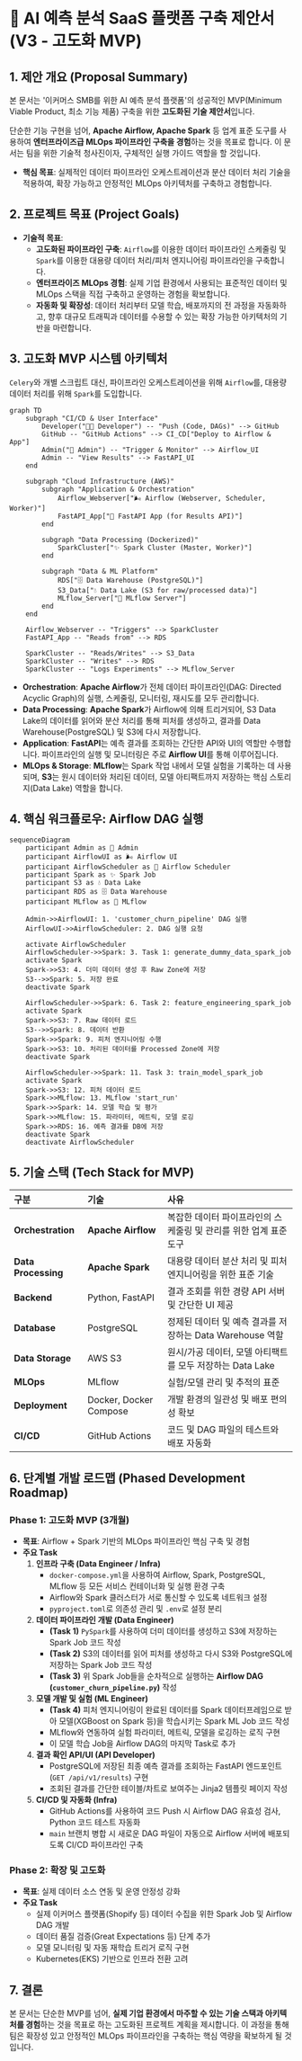 # 🚀 AI 예측 분석 SaaS 플랫폼 구축 제안서 (V3 - 고도화 MVP)

## 1. 제안 개요 (Proposal Summary)

본 문서는 '이커머스 SMB를 위한 AI 예측 분석 플랫폼'의 성공적인 MVP(Minimum Viable Product, 최소 기능 제품) 구축을 위한 **고도화된 기술 제안서**입니다.

단순한 기능 구현을 넘어, **Apache Airflow, Apache Spark** 등 업계 표준 도구를 사용하여 **엔터프라이즈급 MLOps 파이프라인 구축을 경험**하는 것을 목표로 합니다. 이 문서는 팀을 위한 기술적 청사진이자, 구체적인 실행 가이드 역할을 할 것입니다.

- **핵심 목표**: 실제적인 데이터 파이프라인 오케스트레이션과 분산 데이터 처리 기술을 적용하여, 확장 가능하고 안정적인 MLOps 아키텍처를 구축하고 경험합니다.

## 2. 프로젝트 목표 (Project Goals)

- **기술적 목표**:
  - **고도화된 파이프라인 구축**: `Airflow`를 이용한 데이터 파이프라인 스케줄링 및 `Spark`를 이용한 대용량 데이터 처리/피처 엔지니어링 파이프라인을 구축합니다.
  - **엔터프라이즈 MLOps 경험**: 실제 기업 환경에서 사용되는 표준적인 데이터 및 MLOps 스택을 직접 구축하고 운영하는 경험을 확보합니다.
  - **자동화 및 확장성**: 데이터 처리부터 모델 학습, 배포까지의 전 과정을 자동화하고, 향후 대규모 트래픽과 데이터를 수용할 수 있는 확장 가능한 아키텍처의 기반을 마련합니다.

## 3. 고도화 MVP 시스템 아키텍처

`Celery`와 개별 스크립트 대신, 파이프라인 오케스트레이션을 위해 `Airflow`를, 대용량 데이터 처리를 위해 `Spark`를 도입합니다.

```mermaid
graph TD
    subgraph "CI/CD & User Interface"
        Developer("👩‍💻 Developer") -- "Push (Code, DAGs)" --> GitHub
        GitHub -- "GitHub Actions" --> CI_CD["Deploy to Airflow & App"]
        Admin("👤 Admin") -- "Trigger & Monitor" --> Airflow_UI
        Admin -- "View Results" --> FastAPI_UI
    end

    subgraph "Cloud Infrastructure (AWS)"
        subgraph "Application & Orchestration"
            Airflow_Webserver["🌬️ Airflow (Webserver, Scheduler, Worker)"]
            FastAPI_App["🚀 FastAPI App (for Results API)"]
        end

        subgraph "Data Processing (Dockerized)"
            SparkCluster["✨ Spark Cluster (Master, Worker)"]
        end

        subgraph "Data & ML Platform"
            RDS["🗄️ Data Warehouse (PostgreSQL)"]
            S3_Data["💧 Data Lake (S3 for raw/processed data)"]
            MLflow_Server["🔬 MLflow Server"]
        end
    end

    Airflow_Webserver -- "Triggers" --> SparkCluster
    FastAPI_App -- "Reads from" --> RDS

    SparkCluster -- "Reads/Writes" --> S3_Data
    SparkCluster -- "Writes" --> RDS
    SparkCluster -- "Logs Experiments" --> MLflow_Server
```

-   **Orchestration**: **Apache Airflow**가 전체 데이터 파이프라인(DAG: Directed Acyclic Graph)의 실행, 스케줄링, 모니터링, 재시도를 모두 관리합니다.
-   **Data Processing**: **Apache Spark**가 Airflow에 의해 트리거되어, S3 Data Lake의 데이터를 읽어와 분산 처리를 통해 피처를 생성하고, 결과를 Data Warehouse(PostgreSQL) 및 S3에 다시 저장합니다.
-   **Application**: **FastAPI**는 예측 결과를 조회하는 간단한 API와 UI의 역할만 수행합니다. 파이프라인의 실행 및 모니터링은 주로 **Airflow UI**를 통해 이루어집니다.
-   **MLOps & Storage**: **MLflow**는 Spark 작업 내에서 모델 실험을 기록하는 데 사용되며, **S3**는 원시 데이터와 처리된 데이터, 모델 아티팩트까지 저장하는 핵심 스토리지(Data Lake) 역할을 합니다.

## 4. 핵심 워크플로우: Airflow DAG 실행

```mermaid
sequenceDiagram
    participant Admin as 👤 Admin
    participant AirflowUI as 🌬️ Airflow UI
    participant AirflowScheduler as 🔄 Airflow Scheduler
    participant Spark as ✨ Spark Job
    participant S3 as 💧 Data Lake
    participant RDS as 🗄️ Data Warehouse
    participant MLflow as 🔬 MLflow

    Admin->>AirflowUI: 1. 'customer_churn_pipeline' DAG 실행
    AirflowUI->>AirflowScheduler: 2. DAG 실행 요청

    activate AirflowScheduler
    AirflowScheduler->>Spark: 3. Task 1: generate_dummy_data_spark_job
    activate Spark
    Spark->>S3: 4. 더미 데이터 생성 후 Raw Zone에 저장
    S3-->>Spark: 5. 저장 완료
    deactivate Spark

    AirflowScheduler->>Spark: 6. Task 2: feature_engineering_spark_job
    activate Spark
    Spark->>S3: 7. Raw 데이터 로드
    S3-->>Spark: 8. 데이터 반환
    Spark->>Spark: 9. 피처 엔지니어링 수행
    Spark->>S3: 10. 처리된 데이터를 Processed Zone에 저장
    deactivate Spark
    
    AirflowScheduler->>Spark: 11. Task 3: train_model_spark_job
    activate Spark
    Spark->>S3: 12. 피처 데이터 로드
    Spark->>MLflow: 13. MLflow 'start_run'
    Spark->>Spark: 14. 모델 학습 및 평가
    Spark->>MLflow: 15. 파라미터, 메트릭, 모델 로깅
    Spark->>RDS: 16. 예측 결과를 DB에 저장
    deactivate Spark
    deactivate AirflowScheduler
```

## 5. 기술 스택 (Tech Stack for MVP)

| 구분 | 기술 | 사유 |
| :--- | :--- | :--- |
| **Orchestration** | **Apache Airflow** | 복잡한 데이터 파이프라인의 스케줄링 및 관리를 위한 업계 표준 도구 |
| **Data Processing**| **Apache Spark** | 대용량 데이터 분산 처리 및 피처 엔지니어링을 위한 표준 기술 |
| **Backend** | Python, FastAPI | 결과 조회를 위한 경량 API 서버 및 간단한 UI 제공 |
| **Database** | PostgreSQL | 정제된 데이터 및 예측 결과를 저장하는 Data Warehouse 역할 |
| **Data Storage** | AWS S3 | 원시/가공 데이터, 모델 아티팩트를 모두 저장하는 Data Lake |
| **MLOps** | MLflow | 실험/모델 관리 및 추적의 표준 |
| **Deployment** | Docker, Docker Compose | 개발 환경의 일관성 및 배포 편의성 확보 |
| **CI/CD** | GitHub Actions | 코드 및 DAG 파일의 테스트와 배포 자동화 |

## 6. 단계별 개발 로드맵 (Phased Development Roadmap)

### Phase 1: 고도화 MVP (3개월)
- **목표**: Airflow + Spark 기반의 MLOps 파이프라인 핵심 구축 및 경험
- **주요 Task**
    1. **인프라 구축 (Data Engineer / Infra)**
        - `docker-compose.yml`을 사용하여 Airflow, Spark, PostgreSQL, MLflow 등 모든 서비스 컨테이너화 및 실행 환경 구축
        - Airflow와 Spark 클러스터가 서로 통신할 수 있도록 네트워크 설정
        - `pyproject.toml`로 의존성 관리 및 `.env`로 설정 분리
    2. **데이터 파이프라인 개발 (Data Engineer)**
        - **(Task 1)** `PySpark`를 사용하여 더미 데이터를 생성하고 S3에 저장하는 Spark Job 코드 작성
        - **(Task 2)** S3의 데이터를 읽어 피처를 생성하고 다시 S3와 PostgreSQL에 저장하는 Spark Job 코드 작성
        - **(Task 3)** 위 Spark Job들을 순차적으로 실행하는 **Airflow DAG (`customer_churn_pipeline.py`)** 작성
    3. **모델 개발 및 실험 (ML Engineer)**
        - **(Task 4)** 피처 엔지니어링이 완료된 데이터를 Spark 데이터프레임으로 받아 모델(XGBoost on Spark 등)을 학습시키는 Spark ML Job 코드 작성
        - MLflow와 연동하여 실험 파라미터, 메트릭, 모델을 로깅하는 로직 구현
        - 이 모델 학습 Job을 Airflow DAG의 마지막 Task로 추가
    4. **결과 확인 API/UI (API Developer)**
        - PostgreSQL에 저장된 최종 예측 결과를 조회하는 FastAPI 엔드포인트(`GET /api/v1/results`) 구현
        - 조회된 결과를 간단한 테이블/차트로 보여주는 Jinja2 템플릿 페이지 작성
    5. **CI/CD 및 자동화 (Infra)**
        - GitHub Actions를 사용하여 코드 Push 시 Airflow DAG 유효성 검사, Python 코드 테스트 자동화
        - `main` 브랜치 병합 시 새로운 DAG 파일이 자동으로 Airflow 서버에 배포되도록 CI/CD 파이프라인 구축

### Phase 2: 확장 및 고도화
- **목표**: 실제 데이터 소스 연동 및 운영 안정성 강화
- **주요 Task**
    - 실제 이커머스 플랫폼(Shopify 등) 데이터 수집을 위한 Spark Job 및 Airflow DAG 개발
    - 데이터 품질 검증(Great Expectations 등) 단계 추가
    - 모델 모니터링 및 자동 재학습 트리거 로직 구현
    - Kubernetes(EKS) 기반으로 인프라 전환 고려

## 7. 결론

본 문서는 단순한 MVP를 넘어, **실제 기업 환경에서 마주할 수 있는 기술 스택과 아키텍처를 경험**하는 것을 목표로 하는 고도화된 프로젝트 계획을 제시합니다. 이 과정을 통해 팀은 확장성 있고 안정적인 MLOps 파이프라인을 구축하는 핵심 역량을 확보하게 될 것입니다.
